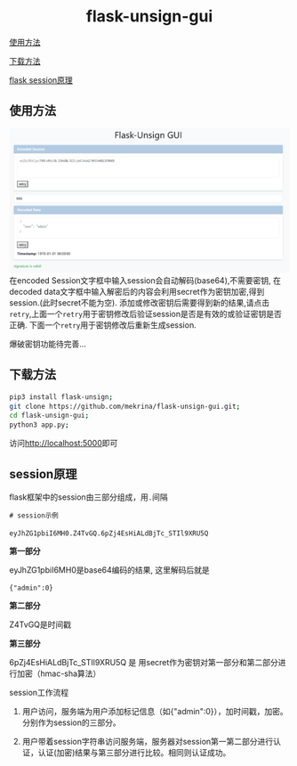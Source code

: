 <h1><center>flask-unsign-gui</center></h1>

[使用方法](#使用方法)

[下载方法](#下载方法)

[flask session原理](#session原理)


## 使用方法

![页面演示](image.png)
在encoded Session文字框中输入session会自动解码(base64),不需要密钥, 在decoded data文字框中输入解密后的内容会利用secret作为密钥加密,得到session.(此时secret不能为空).
添加或修改密钥后需要得到新的结果,请点击`retry`,上面一个`retry`用于密钥修改后验证session是否是有效的或验证密钥是否正确. 下面一个`retry`用于密钥修改后重新生成session.

爆破密钥功能待完善...

## 下载方法
```sh
pip3 install flask-unsign;
git clone https://github.com/mekrina/flask-unsign-gui.git;
cd flask-unsign-gui;
python3 app.py;
```
访问[http://localhost:5000](http://localhost:5000)即可
## session原理

flask框架中的session由三部分组成，用`.`间隔
```
# session示例

eyJhZG1pbiI6MH0.Z4TvGQ.6pZj4EsHiALdBjTc_STIl9XRU5Q
```
**第一部分**

eyJhZG1pbiI6MH0是base64编码的结果, 这里解码后就是
```
{"admin":0}
```
**第二部分**

Z4TvGQ是时间戳

**第三部分**

6pZj4EsHiALdBjTc_STIl9XRU5Q 是 用secret作为密钥对第一部分和第二部分进行加密（hmac-sha算法）

session工作流程

1. 用户访问，服务端为用户添加标记信息（如{"admin":0}），加时间戳，加密。分别作为session的三部分。
   
3. 用户带着session字符串访问服务端，服务器对session第一第二部分进行认证，认证(加密)结果与第三部分进行比较。相同则认证成功。

